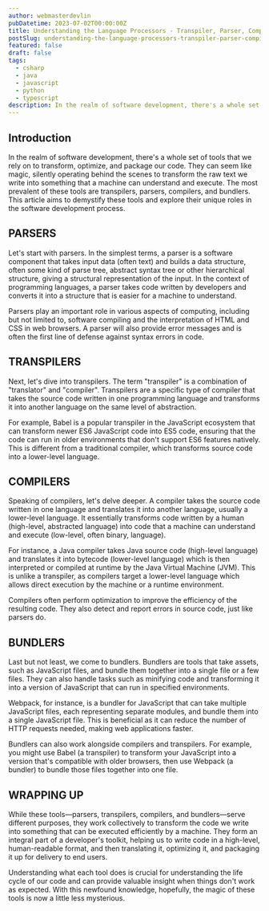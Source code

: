 ```yaml
---
author: webmasterdevlin
pubDatetime: 2023-07-02T00:00:00Z
title: Understanding the Language Processors - Transpiler, Parser, Compiler, and Bundler in Software Development
postSlug: understanding-the-language-processors-transpiler-parser-compiler-and-bundler-in-software-development
featured: false
draft: false
tags:
  - csharp
  - java
  - javascript
  - python
  - typescript
description: In the realm of software development, there's a whole set of tools that we rely on to transform, optimize, and package our code. They can seem like magic, silently operating behind the scenes to tran…
---
```


## Introduction

In the realm of software development, there's a whole set of tools that we rely on to transform, optimize, and package our code. They can seem like magic, silently operating behind the scenes to transform the raw text we write into something that a machine can understand and execute. The most prevalent of these tools are transpilers, parsers, compilers, and bundlers. This article aims to demystify these tools and explore their unique roles in the software development process.

## PARSERS

Let's start with parsers. In the simplest terms, a parser is a software component that takes input data (often text) and builds a data structure, often some kind of parse tree, abstract syntax tree or other hierarchical structure, giving a structural representation of the input. In the context of programming languages, a parser takes code written by developers and converts it into a structure that is easier for a machine to understand.

Parsers play an important role in various aspects of computing, including but not limited to, software compiling and the interpretation of HTML and CSS in web browsers. A parser will also provide error messages and is often the first line of defense against syntax errors in code.

## TRANSPILERS

Next, let's dive into transpilers. The term "transpiler" is a combination of "translator" and "compiler". Transpilers are a specific type of compiler that takes the source code written in one programming language and transforms it into another language on the same level of abstraction.

For example, Babel is a popular transpiler in the JavaScript ecosystem that can transform newer ES6 JavaScript code into ES5 code, ensuring that the code can run in older environments that don't support ES6 features natively. This is different from a traditional compiler, which transforms source code into a lower-level language.

## COMPILERS

Speaking of compilers, let's delve deeper. A compiler takes the source code written in one language and translates it into another language, usually a lower-level language. It essentially transforms code written by a human (high-level, abstracted language) into code that a machine can understand and execute (low-level, often binary, language).

For instance, a Java compiler takes Java source code (high-level language) and translates it into bytecode (lower-level language) which is then interpreted or compiled at runtime by the Java Virtual Machine (JVM). This is unlike a transpiler, as compilers target a lower-level language which allows direct execution by the machine or a runtime environment.

Compilers often perform optimization to improve the efficiency of the resulting code. They also detect and report errors in source code, just like parsers do.

## BUNDLERS

Last but not least, we come to bundlers. Bundlers are tools that take assets, such as JavaScript files, and bundle them together into a single file or a few files. They can also handle tasks such as minifying code and transforming it into a version of JavaScript that can run in specified environments.

Webpack, for instance, is a bundler for JavaScript that can take multiple JavaScript files, each representing separate modules, and bundle them into a single JavaScript file. This is beneficial as it can reduce the number of HTTP requests needed, making web applications faster.

Bundlers can also work alongside compilers and transpilers. For example, you might use Babel (a transpiler) to transform your JavaScript into a version that's compatible with older browsers, then use Webpack (a bundler) to bundle those files together into one file.

## WRAPPING UP

While these tools—parsers, transpilers, compilers, and bundlers—serve different purposes, they work collectively to transform the code we write into something that can be executed efficiently by a machine. They form an integral part of a developer's toolkit, helping us to write code in a high-level, human-readable format, and then translating it, optimizing it, and packaging it up for delivery to end users.

Understanding what each tool does is crucial for understanding the life cycle of our code and can provide valuable insight when things don't work as expected. With this newfound knowledge, hopefully, the magic of these tools is now a little less mysterious.

